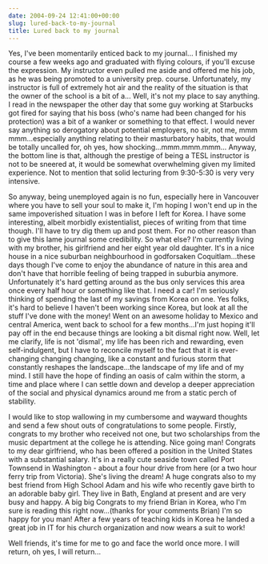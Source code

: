 ```yaml
---
date: 2004-09-24 12:41:00+00:00
slug: lured-back-to-my-journal
title: Lured back to my journal
---
```


Yes, I've been momentarily enticed back to my journal... I finished my course a few weeks ago and graduated with flying colours, if you'll excuse the expression. My instructor even pulled me aside and offered me his job, as he was being promoted to a university prep. course. Unfortunately, my instructor is full of extremely hot air and the reality of the situation is that the owner of the school is a bit of a... Well, it's not my place to say anything. I read in the newspaper the other day that some guy working at Starbucks got fired for saying that his boss (who's name had been changed for his protection) was a bit of a wanker or something to that effect. I would never say anything so derogatory about potential employers, no sir, not me, mmm mmm...especially anything relating to their masturbatory habits, that would be totally uncalled for, oh yes, how shocking...mmm.mmm.mmm... Anyway, the bottom line is that, although the prestige of being a TESL instructor is not to be sneered at, it would be somewhat overwhelming given my limited experience. Not to mention that solid lecturing from 9:30-5:30 is very very intensive. 

So anyway, being unemployed again is no fun, especially here in Vancouver where you have to sell your soul to make it, I'm hoping I won't end up in the same impoverished situation I was in before I left for Korea. I have some interesting, albeit morbidly existentialist, pieces of writing from that time though. I'll have to try dig them up and post them. For no other reason than to give this lame journal some credibility. So what else? I'm currently living with my brother, his girlfriend and her eight year old daughter. It's in a nice house in a nice suburban neighbourhood in godforsaken Coquitlam...these days though I've come to enjoy the abundance of nature in this area and don't have that horrible feeling of being trapped in suburbia anymore. Unfortunately it's hard getting around as the bus only services this area once every half hour or something like that. I need a car! I'm seriously thinking of spending the last of my savings from Korea on one. Yes folks, it's hard to believe I haven't been working since Korea, but look at all the stuff I've done with the money! Went on an awesome holiday to Mexico and central America, went back to school for a few months...I'm just hoping it'll pay off in the end because things are looking a bit dismal right now. Well, let me clarify, life is not 'dismal', my life has been rich and rewarding, even self-indulgent, but I have to reconcile myself to the fact that it is ever-changing changing changing, like a constant and furious storm that constantly reshapes the landscape...the landscape of my life and of my mind. I still have the hope of finding an oasis of calm within the storm, a time and place where I can settle down and develop a deeper appreciation of the social and physical dynamics around me from a static perch of stability.

I would like to stop wallowing in my cumbersome and wayward thoughts and send a few shout outs of congratulations to some people. Firstly, congrats to my brother who received not one, but two scholarships from the music department at the college he is attending. Nice going man! Congrats to my dear girlfriend, who has been offered a position in the United States with a substantial salary. It's in a really cute seaside town called Port Townsend in Washington - about a four hour drive from here (or a two hour ferry trip from Victoria). She's living the dream! A huge congrats also to my best friend from High School Adam and his wife who recently gave birth to an adorable baby girl. They live in Bath, England at present and are very busy and happy. A big big Congrats to my friend Brian in Korea, who I'm sure is reading this right now...(thanks for your comments Brian) I'm so happy for you man! After a few years of teaching kids in Korea he landed a great job in IT for his church organization and now wears a suit to work! 

Well friends, it's time for me to go and face the world once more. I will return, oh yes, I will return...
